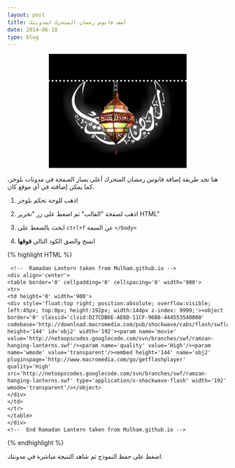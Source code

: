 ```yaml
---
layout: post
title: أضف فانوس رمضان المتحرك لمدونتك
date: 2014-06-18
type: blog
---
```



<center><img src="/assets/beautiful-islamic-ramadan-widget-for-blogger.png" title="أضف فانوس رمضان المتحرك لمدونتك" alt="أضف فانوس رمضان المتحرك لمدونتك"></center>

هنا تجد طريقة إضافة فانوس رمضان المتحرك أعلى يسار الصفحة في مدونات بلوجر، كما يمكن إضافته في أي موقع كان.


1. اذهب للوحة تحكم بلوجر

2. اذهب لصفحة "القالب" ثم اضغط على زر "تحرير HTML"

3. ابحث بالضغط على `ctrl+f` عن السمة `</body>`
    
4. انسخ والصق الكود التالي **فوقها**

{% highlight HTML %}

     <!--  Ramadan Lantern taken from Mulham.github.io -->
    <div align='center'>
    <table border='0' cellpadding='0' cellspacing='0' width='900'>
    <tr>
    <td height='0' width='900'>
    <div style='float:top right; position:absolute; overflow:visible; left:45px; top:0px; height:192px; width:144px z-index: 9999;'><object border='0' classid='clsid:D27CDB6E-AE6D-11CF-96B8-444553540000' codebase='http://download.macromedia.com/pub/shockwave/cabs/flash/swflash.cab#version=6,0,40,0' height='144' id='obj2' width='192'><param name='movie' value='http://netoopscodes.googlecode.com/svn/branches/swf/ramzan-hanging-lanterns.swf'/><param name='quality' value='High'/><param name='wmode' value='transparent'/><embed height='144' name='obj2' pluginspage='http://www.macromedia.com/go/getflashplayer' quality='High' src='http://netoopscodes.googlecode.com/svn/branches/swf/ramzan-hanging-lanterns.swf' type='application/x-shockwave-flash' width='192' wmode='transparent'/></object>
    </div>
    </td>
    </tr>
    </table>
    </div>
    <!--  End Ramadan Lantern taken from Mulham.github.io -->

{% endhighlight %}

 اضغط على حفظ النموذج ثم شاهد النتيجة مباشرة في مدونتك.